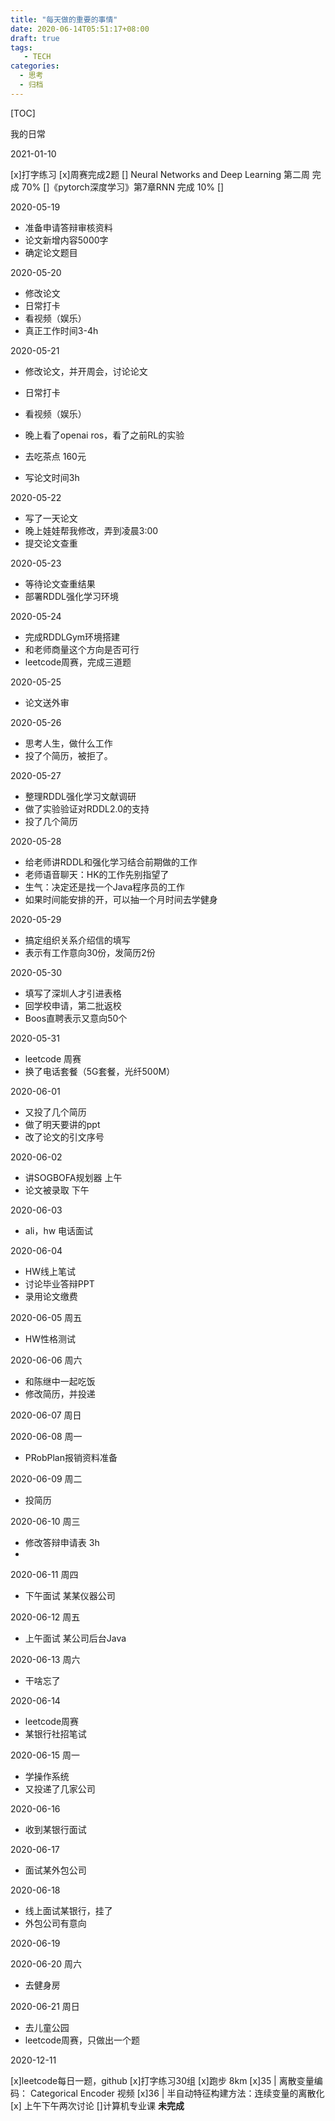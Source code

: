 ```yaml
---
title: "每天做的重要的事情"
date: 2020-06-14T05:51:17+08:00
draft: true
tags: 
   - TECH
categories:
  - 思考
  - 归档
---
```


[TOC]

我的日常

<!--more-->

2021-01-10

[x]​打字练习
[x]周赛完成2题 
[] Neural Networks and Deep Learning 第二周 完成 70%
[]《pytorch深度学习》第7章RNN 完成 10%
[]

2020-05-19

- 准备申请答辩审核资料
- 论文新增内容5000字
- 确定论文题目

2020-05-20

- 修改论文
- 日常打卡
- 看视频（娱乐）
- 真正工作时间3-4h

2020-05-21

- 修改论文，并开周会，讨论论文
- 日常打卡
- 看视频（娱乐）
- 晚上看了openai ros，看了之前RL的实验
- 去吃茶点 160元

- 写论文时间3h

2020-05-22

- 写了一天论文
- 晚上娃娃帮我修改，弄到凌晨3:00
- 提交论文查重

2020-05-23

- 等待论文查重结果
- 部署RDDL强化学习环境

2020-05-24

- 完成RDDLGym环境搭建
- 和老师商量这个方向是否可行
- leetcode周赛，完成三道题

2020-05-25

- 论文送外审


2020-05-26

- 思考人生，做什么工作
- 投了个简历，被拒了。

2020-05-27

- 整理RDDL强化学习文献调研
- 做了实验验证对RDDL2.0的支持
- 投了几个简历

2020-05-28

- 给老师讲RDDL和强化学习结合前期做的工作
- 老师语音聊天：HK的工作先别指望了
- 生气：决定还是找一个Java程序员的工作
- 如果时间能安排的开，可以抽一个月时间去学健身

2020-05-29

- 搞定组织关系介绍信的填写
- 表示有工作意向30份，发简历2份

2020-05-30

- 填写了深圳人才引进表格
- 回学校申请，第二批返校
- Boos直聘表示又意向50个

2020-05-31

- leetcode 周赛
- 换了电话套餐（5G套餐，光纤500M）

2020-06-01

- 又投了几个简历
- 做了明天要讲的ppt
- 改了论文的引文序号

2020-06-02

- 讲SOGBOFA规划器 上午
- 论文被录取 下午

2020-06-03

- ali，hw 电话面试

2020-06-04

- HW线上笔试
- 讨论毕业答辩PPT
- 录用论文缴费

2020-06-05 周五

- HW性格测试

2020-06-06 周六

- 和陈继中一起吃饭
- 修改简历，并投递

2020-06-07 周日

2020-06-08 周一

- PRobPlan报销资料准备

2020-06-09 周二

- 投简历

2020-06-10 周三

- 修改答辩申请表 3h
- 

2020-06-11 周四

- 下午面试 某某仪器公司

2020-06-12 周五

- 上午面试 某公司后台Java

2020-06-13 周六

- 干啥忘了

2020-06-14

- leetcode周赛
- 某银行社招笔试

2020-06-15 周一

- 学操作系统
- 又投递了几家公司

2020-06-16

- 收到某银行面试

2020-06-17

- 面试某外包公司

2020-06-18

- 线上面试某银行，挂了
- 外包公司有意向

2020-06-19

2020-06-20 周六

- 去健身房

2020-06-21 周日

- 去儿童公园
- leetcode周赛，只做出一个题

2020-12-11 

[x]leetcode每日一题，github
[x]打字练习30组
[x]跑步 8km
[x]35 |  离散变量编码： Categorical Encoder  视频
[x]36 | 半自动特征构建方法：连续变量的离散化
[x] 上午下午两次讨论
[]计算机专业课 **未完成**


